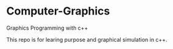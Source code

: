 # Computer-Graphics
Graphics Programming with  c++

This repo is for learing purpose and graphical simulation in c++. 

